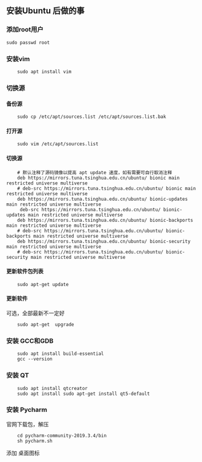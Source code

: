 ## 安装Ubuntu 后做的事
### 添加root用户
```
sudo passwd root
```
### 安装vim 
```
    sudo apt install vim
```
### 切换源
#### 备份源
```
    sudo cp /etc/apt/sources.list /etc/apt/sources.list.bak
```
#### 打开源
```
    sudo vim /etc/apt/sources.list
```
#### 切换源
```
    # 默认注释了源码镜像以提高 apt update 速度，如有需要可自行取消注释
    deb https://mirrors.tuna.tsinghua.edu.cn/ubuntu/ bionic main restricted universe multiverse
    # deb-src https://mirrors.tuna.tsinghua.edu.cn/ubuntu/ bionic main restricted universe multiverse
    deb https://mirrors.tuna.tsinghua.edu.cn/ubuntu/ bionic-updates main restricted universe multiverse
     deb-src https://mirrors.tuna.tsinghua.edu.cn/ubuntu/ bionic-updates main restricted universe multiverse
    deb https://mirrors.tuna.tsinghua.edu.cn/ubuntu/ bionic-backports main restricted universe multiverse
    # deb-src https://mirrors.tuna.tsinghua.edu.cn/ubuntu/ bionic-backports main restricted universe multiverse
    deb https://mirrors.tuna.tsinghua.edu.cn/ubuntu/ bionic-security main restricted universe multiverse
    # deb-src https://mirrors.tuna.tsinghua.edu.cn/ubuntu/ bionic-security main restricted universe multiverse
```
#### 更新软件包列表
```
    sudo apt-get update
```
#### 更新软件
可选，全部最新不一定好
```
    sudo apt-get  upgrade
```
### 安装 GCC和GDB
``` 
    sudo apt install build-essential
    gcc --version
```
### 安装 QT
```
    sudo apt install qtcreator 
    sudo apt install sudo apt-get install qt5-default
``` 
### 安装 Pycharm 
官网下载包，解压
```
    cd pycharm-community-2019.3.4/bin
    sh pycharm.sh
```
添加 桌面图标





